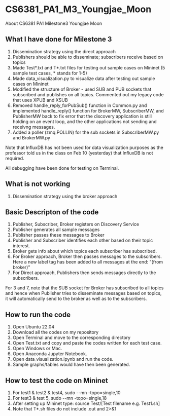 # CS6381_PA1_M3_Youngjae_Moon
About CS6381 PA1 Milestone3 Youngjae Moon

## What I have done for Milestone 3
1. Dissemination strategy using the direct approach
2. Publishers should be able to disseminate; subscribers receive based on topics
3. Made Test*.txt and T*.txt files for testing out sample cases on Mininet (5 sample test cases, * stands for 1-5)
4. Made data_visualization.py to visualize data after testing out sample cases on Mininet
5. Modified the structure of Broker - used SUB and PUB sockets that subscribed and publishes on all topics. Commented out my legacy code that uses XPUB and XSUB 
6. Removed handle_reply_forPubSub() function in Common.py and implemented handle_reply() function for BrokerMW, SubscriberMW, and PublisherMW back to fix error that the discovery application is still holding on an event loop, and the other applications not sending and receivng messages.
7. Added a poller (zmq.POLLIN) for the sub sockets in SubscriberMW.py and BrokerMW.py

Note that InfluxDB has not been used for data visualization purposes as the professor told us in the class on Feb 10 (yesterday) that InfluxDB is not required.

All debugging have been done for testing on Terminal.

## What is not working
1. Dissemination strategy using the broker approach

## Basic Descripton of the code
1. Publisher, Subscriber, Broker registers on Discovery Service
2. Publisher generates all sample messages
3. Publisher passes these messages to Broker
4. Publisher and Subscriber identifies each other based on their topic interest.
5. Broker gets info about which topics each subscriber has subscribed.
6. For Broker approach, Broker then passes messages to the subscribers. Here a new label tag has been added to all messages at the end: "(from broker)"
7. For Direct approach, Publishers then sends messages directly to the subscribers.

For 3 and 7, note that the SUB socket for Broker has subscribed to all topics and hence when Publisher tries to disseminate messages based on topics, it will automatically send to the broker as well as to the subscribers.

## How to run the code
1. Open Ubuntu 22.04
2. Download all the codes on my repository
3. Open Terminal and move to the corresponding directory
4. Open Test.txt and copy and paste the codes written for each test case.
5. Open Windows or Mac.
6. Open Anaconda Jupyter Notebook.
7. Open data_visualization.ipynb and run the code.
6. Sample graphs/tables would have then been generated.

## How to test the code on Mininet
1. For test1 & test2 & test4, sudo --mn -topo=single,10
2. For test3 & test 5, sudo --mn -topo=single,18 
3. After setting up Mininet type: source Test/[Test filename e.g. Test1.sh]
4. Note that T*.sh files do not include .out and 2>&1
